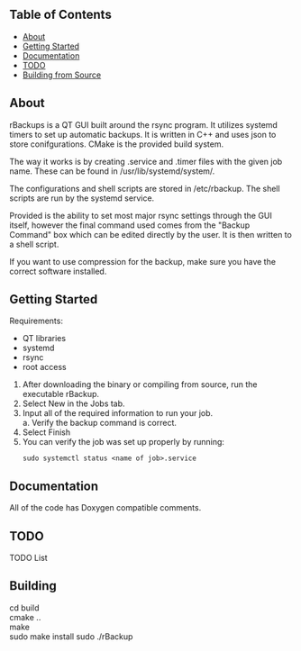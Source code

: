 ## Table of Contents
- [About](#about)
- [Getting Started](#getting-started)
- [Documentation](#documentation)
- [TODO](#todo)
- [Building from Source](#building)

## About

rBackups is a QT GUI built around the rsync program. It utilizes systemd timers to set up automatic backups. It is written in C++ and uses json to store conifgurations. CMake is the provided build system.  
  
The way it works is by creating .service and .timer files with the given job name. These can be found in /usr/lib/systemd/system/.  

The configurations and shell scripts are stored in /etc/rbackup. The shell scripts are run by the systemd service.

Provided is the ability to set most major rsync settings through the GUI itself, however the final command used comes from the "Backup Command" box which can be edited directly by the user. It is then written to a shell script.  

If you want to use compression for the backup, make sure you have the correct software installed.

## Getting Started
Requirements:  
* QT libraries
* systemd
* rsync
* root access
1. After downloading the binary or compiling from source, run the executable rBackup.
2. Select New in the Jobs tab.
3. Input all of the required information to run your job.  
    a. Verify the backup command is correct.
4. Select Finish
5. You can verify the job was set up properly by running:  
    ```
    sudo systemctl status <name of job>.service
    ```

## Documentation
All of the code has Doxygen compatible comments.

## TODO
TODO List

## Building

cd build  
cmake ..  
make  
sudo make install
sudo ./rBackup  
